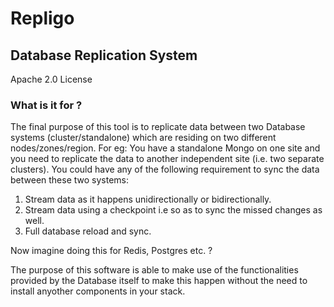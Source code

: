 # Repligo
## Database Replication System

Apache 2.0 License

### What is it for ?
The final purpose of this tool is to replicate data between two Database systems (cluster/standalone) which are residing on two different nodes/zones/region.
For eg: You have a standalone Mongo on one site and you need to replicate the data to another independent site (i.e. two separate clusters). You could have any of the following requirement to sync the data between these two systems:
1. Stream data as it happens unidirectionally or bidirectionally.
2. Stream data using a checkpoint i.e so as to sync the missed changes as well.
3. Full database reload and sync.

Now imagine doing this for Redis, Postgres etc. ?

The purpose of this software is able to make use of the functionalities provided by the Database itself to make this happen without the need to install anyother components in your stack.
